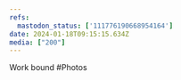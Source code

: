 ```yaml
---
refs:
  mastodon_status: ['111776190668954164']
date: 2024-01-18T09:15:15.634Z
media: ["200"]
---
```


Work bound #Photos
